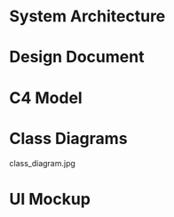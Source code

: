 # System Architecture 

# Design Document



# C4 Model



# Class Diagrams

class_diagram.jpg


# UI Mockup
